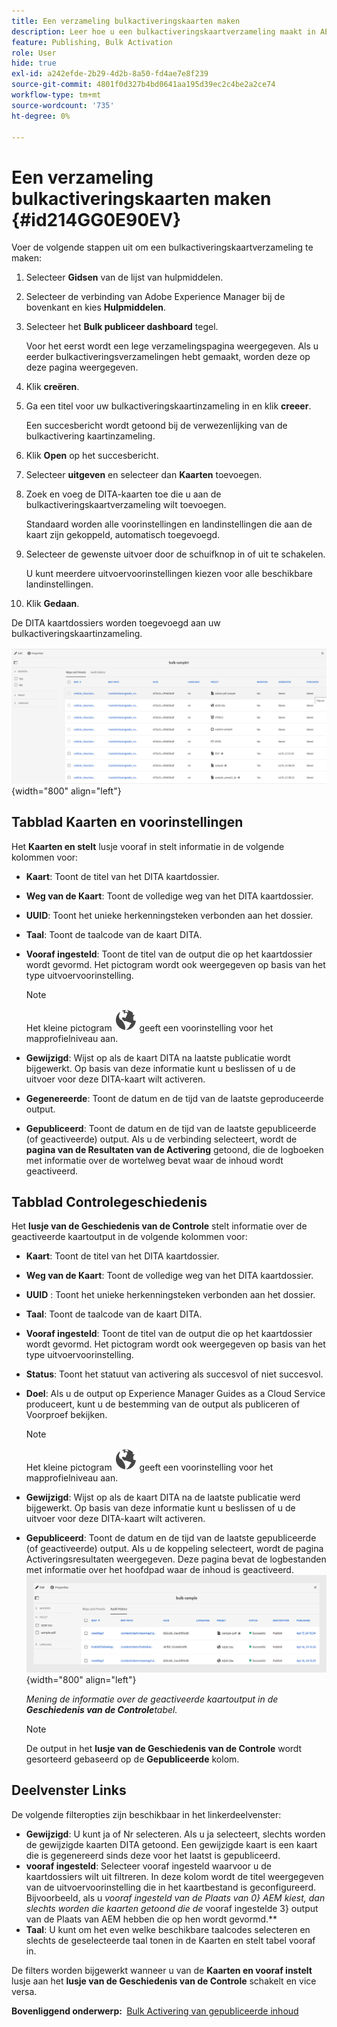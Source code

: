 ```yaml
---
title: Een verzameling bulkactiveringskaarten maken
description: Leer hoe u een bulkactiveringskaartverzameling maakt in AEM-hulplijnen.
feature: Publishing, Bulk Activation
role: User
hide: true
exl-id: a242efde-2b29-4d2b-8a50-fd4ae7e8f239
source-git-commit: 4801f0d327b4bd0641aa195d39ec2c4be2a2ce74
workflow-type: tm+mt
source-wordcount: '735'
ht-degree: 0%

---
```


# Een verzameling bulkactiveringskaarten maken {#id214GG0E90EV}

Voer de volgende stappen uit om een bulkactiveringskaartverzameling te maken:

1. Selecteer **Gidsen** van de lijst van hulpmiddelen.

1. Selecteer de verbinding van Adobe Experience Manager bij de bovenkant en kies **Hulpmiddelen**.

1. Selecteer het **Bulk publiceer dashboard** tegel.

   Voor het eerst wordt een lege verzamelingspagina weergegeven. Als u eerder bulkactiveringsverzamelingen hebt gemaakt, worden deze op deze pagina weergegeven.

1. Klik **creëren**.

1. Ga een titel voor uw bulkactiveringskaartinzameling in en klik **creeer**.

   Een succesbericht wordt getoond bij de verwezenlijking van de bulkactivering kaartinzameling.

1. Klik **Open** op het succesbericht.

1. Selecteer **uitgeven** en selecteer dan **Kaarten** toevoegen.

1. Zoek en voeg de DITA-kaarten toe die u aan de bulkactiveringskaartverzameling wilt toevoegen.

   Standaard worden alle voorinstellingen en landinstellingen die aan de kaart zijn gekoppeld, automatisch toegevoegd.

1. Selecteer de gewenste uitvoer door de schuifknop in of uit te schakelen.

   U kunt meerdere uitvoervoorinstellingen kiezen voor alle beschikbare landinstellingen.

1. Klik **Gedaan**.

De DITA kaartdossiers worden toegevoegd aan uw bulkactiveringskaartinzameling.

![ Gemaakte bulkactivering inzameling ](images/bulk-activation-collection-created.png){width="800" align="left"}

## Tabblad Kaarten en voorinstellingen

Het **Kaarten en stelt** lusje vooraf in stelt informatie in de volgende kolommen voor:

- **Kaart**: Toont de titel van het DITA kaartdossier.
- **Weg van de Kaart**: Toont de volledige weg van het DITA kaartdossier.

- **UUID**: Toont het unieke herkenningsteken verbonden aan het dossier.

- **Taal**: Toont de taalcode van de kaart DITA.
- **Vooraf ingesteld**: Toont de titel van de output die op het kaartdossier wordt gevormd. Het pictogram wordt ook weergegeven op basis van het type uitvoervoorinstelling.

  >[!NOTE]
  >
  > Het kleine pictogram ![](images/global-preset-icon.svg) geeft een voorinstelling voor het mapprofielniveau aan.

- **Gewijzigd**: Wijst op als de kaart DITA na laatste publicatie wordt bijgewerkt. Op basis van deze informatie kunt u beslissen of u de uitvoer voor deze DITA-kaart wilt activeren.
- **Gegenereerde**: Toont de datum en de tijd van de laatste geproduceerde output.
- **Gepubliceerd**: Toont de datum en de tijd van de laatste gepubliceerde (of geactiveerde) output. Als u de verbinding selecteert, wordt de **pagina van de Resultaten van de Activering** getoond, die de logboeken met informatie over de wortelweg bevat waar de inhoud wordt geactiveerd.

## Tabblad Controlegeschiedenis

Het **lusje van de Geschiedenis van de Controle** stelt informatie over de geactiveerde kaartoutput in de volgende kolommen voor:
- **Kaart**: Toont de titel van het DITA kaartdossier.
- **Weg van de Kaart**: Toont de volledige weg van het DITA kaartdossier.
- **UUID** : Toont het unieke herkenningsteken verbonden aan het dossier.
- **Taal**: Toont de taalcode van de kaart DITA.
- **Vooraf ingesteld**: Toont de titel van de output die op het kaartdossier wordt gevormd. Het pictogram wordt ook weergegeven op basis van het type uitvoervoorinstelling.
- **Status**: Toont het statuut van activering als succesvol of niet succesvol.
- **Doel**: Als u de output op Experience Manager Guides as a Cloud Service produceert, kunt u de bestemming van de output als publiceren of Voorproef bekijken.

  >[!NOTE]
  >
  > Het kleine pictogram ![](images/global-preset-icon.svg) geeft een voorinstelling voor het mapprofielniveau aan.

- **Gewijzigd**: Wijst op als de kaart DITA na de laatste publicatie werd bijgewerkt. Op basis van deze informatie kunt u beslissen of u de uitvoer voor deze DITA-kaart wilt activeren.
- **Gepubliceerd**: Toont de datum en de tijd van de laatste gepubliceerde (of geactiveerde) output. Als u de koppeling selecteert, wordt de pagina Activeringsresultaten weergegeven. Deze pagina bevat de logbestanden met informatie over het hoofdpad waar de inhoud is geactiveerd.
  ![ gecreeerde bulkactivering inzamelingsgeschiedenis tabel ](images/bulk-collection-audit-history.png){width="800" align="left"}

  *Mening de informatie over de geactiveerde kaartoutput in de **Geschiedenis van de Controle**&#x200B;tabel.*


  >[!NOTE]
  >
  > De output in het **lusje van de Geschiedenis van de Controle** wordt gesorteerd gebaseerd op de **Gepubliceerde** kolom.



## Deelvenster Links

De volgende filteropties zijn beschikbaar in het linkerdeelvenster:

- **Gewijzigd**: U kunt ja of Nr selecteren. Als u ja selecteert, slechts worden de gewijzigde kaarten DITA getoond. Een gewijzigde kaart is een kaart die is gegenereerd sinds deze voor het laatst is gepubliceerd.
- **vooraf ingesteld**: Selecteer vooraf ingesteld waarvoor u de kaartdossiers wilt uit filtreren. In deze kolom wordt de titel weergegeven van de uitvoervoorinstelling die in het kaartbestand is geconfigureerd. Bijvoorbeeld, als u *vooraf ingesteld van de Plaats van 0&rbrace; AEM kiest, dan slechts worden die kaarten getoond die de* vooraf ingestelde 3&rbrace; output van de Plaats van AEM hebben die op hen wordt gevormd.**
- **Taal**: U kunt om het even welke beschikbare taalcodes selecteren en slechts de geselecteerde taal tonen in de Kaarten en stelt tabel vooraf in.

De filters worden bijgewerkt wanneer u van de **Kaarten en vooraf instelt** lusje aan het **lusje van de Geschiedenis van de Controle** schakelt en vice versa.

**Bovenliggend onderwerp: &#x200B;** [ Bulk Activering van gepubliceerde inhoud ](conf-bulk-activation.md)
